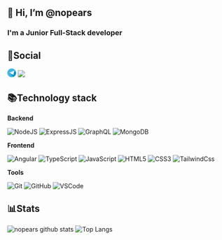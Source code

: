 ## 👋 Hi, I’m @nopears
### I'm a Junior Full-Stack developer

## 📮Social

<a href="https://t.me/whitepear"><img src="icons/telegram.png" height="20px"></img></a>
<a href="https://collabteam.dev/pages/profile/4"><img src="icons/collabteam.ico" height="20px"></img></a>

## 📚Technology stack
**Backend**

![NodeJS](https://img.shields.io/badge/-NodeJS-white?style=flat-square&logo=Node.JS)
![ExpressJS](https://img.shields.io/badge/-ExpressJS-grey?style=flat-square&logo=ExpressJS)
![GraphQL](https://img.shields.io/badge/-GraphQL-63001f?style=flat-square&logo=GraphQL)
![MongoDB](https://img.shields.io/badge/-MongoDB-lightgreen?style=flat-square&logo=MongoDB)

**Frontend**

![Angular](https://img.shields.io/badge/-Angular-DD0031?style=flat-square&logo=angular&logoColor=white)
![TypeScript](https://img.shields.io/badge/-TypeScript-007ACC?style=flat-square&logo=typescript&logoColor=white)
![JavaScript](https://img.shields.io/badge/-JavaScript-%23F7DF1C?style=flat-square&logo=javascript&logoColor=000000&labelColor=%23F7DF1C&color=%23FFCE5A)
![HTML5](https://img.shields.io/badge/-HTML5-%23E44D27?style=flat-square&logo=html5&logoColor=ffffff)
![CSS3](https://img.shields.io/badge/-CSS3-%231572B6?style=flat-square&logo=css3)
![TailwindCss](https://img.shields.io/badge/-TailwindCSS-%231a202c?style=flat-square&logo=tailwind-css)

**Tools**

![Git](https://img.shields.io/badge/-Git-black?style=flat-square&logo=git)
![GitHub](https://img.shields.io/badge/-GitHub-black?style=flat-square&logo=github)
![VSCode](https://img.shields.io/badge/-VSCode-10102b?style=flat-square&logo=visualstudiocode)

## 📊Stats

![nopears github stats](https://github-readme-stats.vercel.app/api?username=nopears&show_icons=true&theme=ocean_dark)
![Top Langs](https://github-readme-stats.vercel.app/api/top-langs/?username=nopears&layout=compact&theme=ocean_dark)